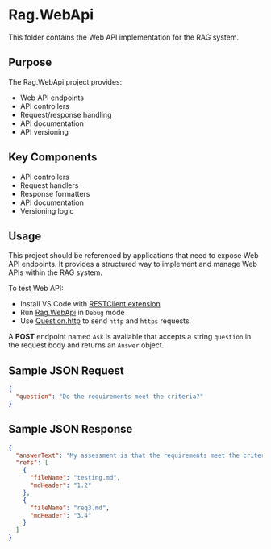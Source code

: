 # Rag.WebApi

This folder contains the Web API implementation for the RAG system.

## Purpose

The Rag.WebApi project provides:
- Web API endpoints
- API controllers
- Request/response handling
- API documentation
- API versioning

## Key Components

- API controllers
- Request handlers
- Response formatters
- API documentation
- Versioning logic

## Usage

This project should be referenced by applications that need to expose Web API endpoints. It provides a structured way to implement and manage Web APIs within the RAG system.

To test Web API:

- Install VS Code with [RESTClient extension](https://marketplace.visualstudio.com/items?itemName=humao.rest-client)
- Run [Rag.WebApi](./Rag.WebApi.csproj) in `Debug` mode
- Use [Question.http](./Tests/Question.http) to send `http` and `https` requests

A **POST** endpoint named `Ask` is available that accepts a string `question` in the request body and returns an `Answer` object.

## Sample JSON Request

```json
{
  "question": "Do the requirements meet the criteria?"
}
```

## Sample JSON Response

```json
{
  "answerText": "My assessment is that the requirements meet the criteria described in sections 1.2 and 3.4.",
  "refs": [
    {
      "fileName": "testing.md",
      "mdHeader": "1.2"
    },
    {
      "fileName": "req3.md",
      "mdHeader": "3.4"
    }
  ]
}
```

